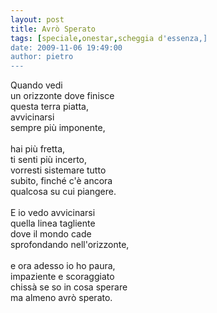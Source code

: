 ```yaml
---
layout: post
title: Avrò Sperato
tags: [speciale,onestar,scheggia d'essenza,]
date: 2009-11-06 19:49:00
author: pietro
---
```

Quando vedi<br/>un orizzonte dove finisce<br/>questa terra piatta,<br/>avvicinarsi<br/>sempre più imponente,<br/><br/>hai più fretta,<br/>ti senti più incerto,<br/>vorresti sistemare tutto<br/>subito, finché c'è ancora<br/>qualcosa su cui piangere.<br/><br/>E io vedo avvicinarsi<br/>quella linea tagliente<br/>dove il mondo cade<br/>sprofondando nell'orizzonte,<br/><br/>e ora adesso io ho paura,<br/>impaziente e scoraggiato<br/>chissà se so in cosa sperare<br/>ma almeno avrò sperato.
